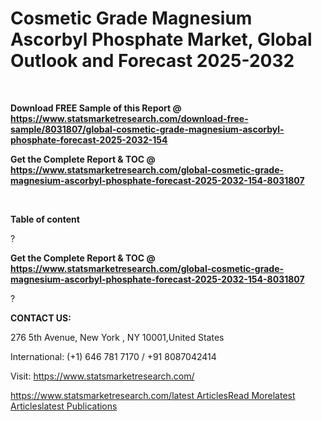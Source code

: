 <h1>Cosmetic Grade Magnesium Ascorbyl Phosphate Market, Global Outlook and Forecast 2025-2032</h1><br/><p><strong>Download FREE Sample of this Report @ <a href="https://www.statsmarketresearch.com/download-free-sample/8031807/global-cosmetic-grade-magnesium-ascorbyl-phosphate-forecast-2025-2032-154">https://www.statsmarketresearch.com/download-free-sample/8031807/global-cosmetic-grade-magnesium-ascorbyl-phosphate-forecast-2025-2032-154</a></strong></p>
 
 
 
 <div><b>Get the Complete Report & TOC @ <a href="https://www.statsmarketresearch.com/global-cosmetic-grade-magnesium-ascorbyl-phosphate-forecast-2025-2032-154-8031807">https://www.statsmarketresearch.com/global-cosmetic-grade-magnesium-ascorbyl-phosphate-forecast-2025-2032-154-8031807</a></b></div>
 
 
 
 <p><br />
 
 <b>Table of content</b></p>
 
 
 
 <p>? </p>
 
 
 
 <div><b>Get the Complete Report & TOC @ <a href="https://www.statsmarketresearch.com/global-cosmetic-grade-magnesium-ascorbyl-phosphate-forecast-2025-2032-154-8031807">https://www.statsmarketresearch.com/global-cosmetic-grade-magnesium-ascorbyl-phosphate-forecast-2025-2032-154-8031807</a></b></div>
 
 
 
 <p>? </p>
 
 
 
 <p><b>CONTACT US:</b><br />
 
 276 5th Avenue, New York , NY 10001,United States<br />
 
 International: (+1) 646 781 7170 / +91 8087042414<br />
 
 Visit: <a href="https://www.statsmarketresearch.com/">https://www.statsmarketresearch.com/</a><br />
 
 <a href="https://gyeongbokgung.com">https://www.statsmarketresearch.com/</a><a href="https://hallyeomaritime.com">latest Articles</a><a href="https://jingwansa.com">Read More</a><a href="https://nguoiviet.jp/">latest Articles</a><a href="https://www.intelmarketresearch.com/">latest Publications</a></p>